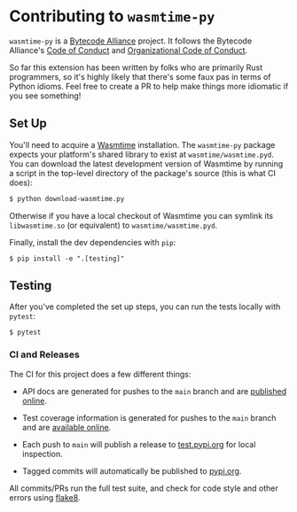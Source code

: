 # Contributing to `wasmtime-py`

`wasmtime-py` is a [Bytecode Alliance] project. It follows the Bytecode
Alliance's [Code of Conduct] and [Organizational Code of Conduct].

So far this extension has been written by folks who are primarily Rust
programmers, so it's highly likely that there's some faux pas in terms of Python
idioms. Feel free to create a PR to help make things more idiomatic if you see
something!

## Set Up

You'll need to acquire a [Wasmtime] installation. The `wasmtime-py` package
expects your platform's shared library to exist at `wasmtime/wasmtime.pyd`. You
can download the latest development version of Wasmtime by running a script in
the top-level directory of the package's source (this is what CI does):

[wasmtime]: https://wasmtime.dev/

```sh
$ python download-wasmtime.py
```

Otherwise if you have a local checkout of Wasmtime you can symlink
its `libwasmtime.so` (or equivalent) to `wasmtime/wasmtime.pyd`.

Finally, install the dev dependencies with `pip`:

```
$ pip install -e ".[testing]"
```

## Testing

After you've completed the set up steps, you can run the tests locally with
`pytest`:

```
$ pytest
```

### CI and Releases

The CI for this project does a few different things:

* API docs are generated for pushes to the `main` branch and are [published
  online][apidoc].

* Test coverage information is generated for pushes to the `main` branch and are
  [available online](https://bytecodealliance.github.io/wasmtime-py/coverage/).

* Each push to `main` will publish a release to
  [test.pypi.org](https://test.pypi.org/project/wasmtime/) for local inspection.

* Tagged commits will automatically be published to
  [pypi.org](https://pypi.org/project/wasmtime/).

All commits/PRs run the full test suite, and check for code style
and other errors using [flake8](https://flake8.pycqa.org/).

[Bytecode Alliance]: https://bytecodealliance.org/
[Code of Conduct]: CODE_OF_CONDUCT.md
[Organizational Code of Conduct]: ORG_CODE_OF_CONDUCT.md
[Wasmtime]: https://github.com/bytecodealliance/wasmtime
[apidoc]: https://bytecodealliance.github.io/wasmtime-py/
